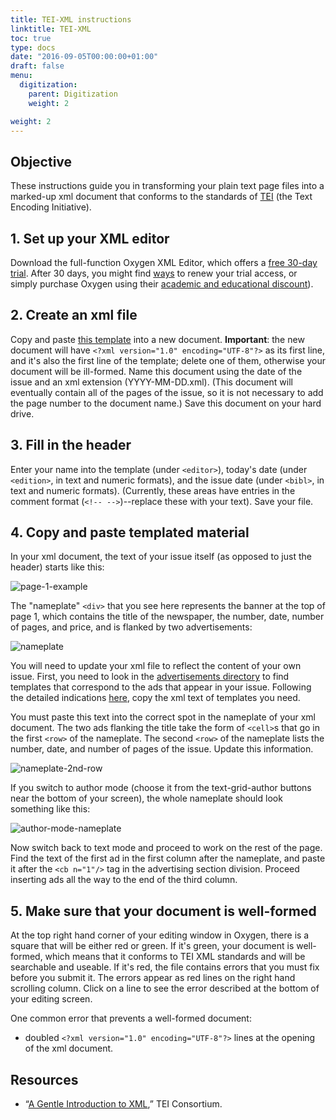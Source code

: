 ```yaml
---
title: TEI-XML instructions
linktitle: TEI-XML
toc: true
type: docs
date: "2016-09-05T00:00:00+01:00"
draft: false
menu:
  digitization:
    parent: Digitization
    weight: 2

weight: 2
---
```


## Objective
These instructions guide you in transforming your plain text page files into a marked-up xml document that conforms to the standards of [TEI](http://www.tei-c.org) (the Text Encoding Initiative).

## 1. Set up your XML editor
Download the full-function Oxygen XML Editor, which offers a [free 30-day trial](http://www.oxygenxml.com/xml_editor/register.html). After 30 days, you might find [ways](https://10minutemail.com/) to renew your trial access, or simply purchase Oxygen using their [academic and educational discount](http://oxygenxml.com/academic/)).

## 2. Create an xml file
Copy and paste [this template](https://raw.githubusercontent.com/dig-eg-gaz/boilerplates/master/empty-issue.xml) into a new document. **Important**: the new document will have `<?xml version="1.0" encoding="UTF-8"?>` as its first line, and it's also the first line of the template; delete one of them, otherwise your document will be ill-formed. Name this document using the date of the issue and an xml extension (YYYY-MM-DD.xml). (This document will eventually contain all of the pages of the issue, so it is not necessary to add the page number to the document name.) Save this document on your hard drive.

## 3. Fill in the header
Enter your name into the template (under `<editor>`), today's date (under `<edition>`, in text and numeric formats), and the issue date (under `<bibl>`, in text and numeric formats). (Currently, these areas have entries in the comment format (`<!-- -->`)--replace these with your text). Save your file.

## 4. Copy and paste templated material
In your xml document, the text of your issue itself (as opposed to just the header) starts like this:

![page-1-example](/img/page-1-example.png)

The "nameplate" `<div>` that you see here represents the banner at the top of page 1, which contains the title of the newspaper, the number, date, number of pages, and price, and is flanked by two advertisements: 

![nameplate](/img/nameplate.png)

You will need to update your xml file to reflect the content of your own issue. First, you need to look in the [advertisements directory](/contents/advertisements) to find templates that correspond to the ads that appear in your issue. Following the detailed indications [here](/how-to/digitization/templating-instructions/), copy the xml text of templates you need.

You must paste this text into the correct spot in the nameplate of your xml document. The two ads flanking the title take the form of `<cell>`s that go in the first `<row>` of the nameplate. The second `<row>` of the nameplate lists the number, date, and number of pages of the issue. Update this information.

![nameplate-2nd-row](/img/nameplate-2nd-row.png)

If you switch to author mode (choose it from the text-grid-author buttons near the bottom of your screen), the whole nameplate should look something like this:

![author-mode-nameplate](/img/author-mode-nameplate.png)

Now switch back to text mode and proceed to work on the rest of the page. Find the text of the first ad in the first column after the nameplate, and paste it after the `<cb n="1"/>` tag in the advertising section division. Proceed inserting ads all the way to the end of the third column.

## 5. Make sure that your document is well-formed
At the top right hand corner of your editing window in Oxygen, there is a square that will be either red or green. If it's green, your document is well-formed, which means that it conforms to TEI XML standards and will be searchable and useable. If it's red, the file contains errors that you must fix before you submit it. The errors appear as red lines on the right hand scrolling column. Click on a line to see the error described at the bottom of your editing screen.

One common error that prevents a well-formed document:

- doubled `<?xml version="1.0" encoding="UTF-8"?>` lines at the opening of the xml document.

## Resources
- “[A Gentle Introduction to XML](http://www.tei-c.org/release/doc/tei-p5-doc/en/html/SG.html),” TEI Consortium.

